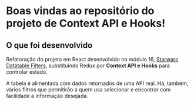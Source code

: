 # Boas vindas ao repositório do projeto de Context API e Hooks!

## O que foi desenvolvido

Refatoração do projeto em React desenvolvido no módulo 16, [Starwars Datatable Filters](https://github.com/EddyeBoy27/react-redux-starwars-datatable-filters), substituindo Redux por **Context API e Hooks** para controlar estado.

A tabela é alimentada com dados retornados de uma API real. Há, também, vários filtros que permitirão a quem usa selecionar e encontrar com facilidade a informação desejada.

